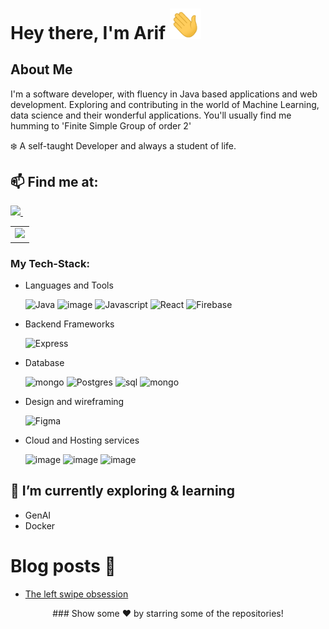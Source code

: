 <!-- ## Hi there 👋 -->
# Hey there, I'm Arif <img src="https://raw.githubusercontent.com/ABSphreak/ABSphreak/master/gifs/Hi.gif" width="50px">



## About Me
I'm a software developer, with fluency in Java based applications and web development. Exploring and contributing in the world of Machine Learning, data science and their wonderful applications.
You'll usually find me humming to 'Finite Simple Group of order 2'
<!-- Previously I used to work at [DigitalDose Technologoes](https://www.digitaldose.com/) -->

❄️ A self-taught Developer and always a student of life.
## 📫 Find me at:

<table>
  <tr>
    <a href="https://www.linkedin.com/in/mohammed-arif-905b61248/">
    <img src="https://img.shields.io/badge/linkedin-%230077B5.svg?&style=for-the-badge&logo=linkedin&logoColor=white" />
  </a>&nbsp;&nbsp;
   <td><a href="mailto:abdulraheemarif10@gmail.com"><img src="https://img.shields.io/badge/Gmail-D14836?style=for-the-badge&logo=gmail&logoColor=white"></a></td>
</table>

### My Tech-Stack:
* Languages and Tools

  ![Java](https://img.shields.io/badge/java-%2300ADD8.svg?style=for-the-badge&logo=java&logoColor=white)
  ![image](https://img.shields.io/badge/Python-14354C?style=for-the-badge&logo=python&logoColor=white)
  ![Javascript](https://img.shields.io/badge/javascript-%2300ADD8.svg?style=for-the-badge&logo=javascript&logoColor=white)
  ![React](https://img.shields.io/badge/react-%2300ADD8.svg?style=for-the-badge&logo=react&logoColor=blue)
  ![Firebase](https://img.shields.io/badge/firebase-%2300ADD8.svg?style=for-the-badge&logo=firebase&logoColor=white)
  


* Backend Frameworks


  ![Express](https://img.shields.io/badge/express-%23092E20.svg?style=for-the-badge&logo=express&logoColor=white)




* Database



  ![mongo](https://img.shields.io/badge/MongoDB-4EA94B?style=for-the-badge&logo=mongodb&logoColor=white)
  ![Postgres](https://img.shields.io/badge/postgres-%23316192.svg?style=for-the-badge&logo=postgresql&logoColor=white)
  ![sql](https://img.shields.io/badge/sql-%2307405e.svg?&style=for-the-badge&logo=sql&logoColor=white)
  ![mongo](https://img.shields.io/badge/MongoDB-4EA94B?style=for-the-badge&logo=mongodb&logoColor=white)
  <!-- ![Redis](https://img.shields.io/badge/redis-%23DD0031.svg?style=for-the-badge&logo=redis&logoColor=white) -->

* Design and wireframing

  
  ![Figma](https://img.shields.io/badge/figma-%2300ADD8.svg?style=for-the-badge&logo=figma&logoColor=white)


  

<!-- * CI/CD
  
  ![Docker](https://img.shields.io/badge/docker-%230db7ed.svg?style=for-the-badge&logo=docker&logoColor=white)
-->

* Cloud and Hosting services

  ![image](https://img.shields.io/badge/Microsoft_Azure-0089D6?style=for-the-badge&logo=microsoft-azure&logoColor=white)
  ![image](https://img.shields.io/badge/Google_Cloud-4285F4?style=for-the-badge&logo=google-cloud&logoColor=white)
  ![image](https://img.shields.io/badge/Hostinger-4285F4?style=for-the-badge&logo=hostinger&logoColor=white)
  <!-- <img alt="AWS" src="https://img.shields.io/badge/AWS%20-%23FF9900.svg?&style=for-the-badge&logo=amazon-aws&logoColor=white"/> -->


<!-- ## 🔭 I’m currently working on -->
<!-- * [integrateme.co](https://github.com/integrateme-co/) -->

## 🌱 I’m currently exploring & learning

* GenAI
* Docker

# Blog posts 📝
<!-- BLOG-POST-LIST:START -->
- [The left swipe obsession](https://medium.com/abdulraheemarif10/the-left-swipe-obsession)
<!-- BLOG-POST-LIST:END -->


<!-- <a href="https://github.com/Aifff">
 <img align="center" src="https://github-readme-stats.vercel.app/api?username=uzaxirr&show_icons=true&theme=dark&line_height=27&title_color=2EDDD5&bg_color=000000&hide_border=1" alt="Uzair's github stats"/>
</a> -->

<!-- ![GitHub Streak](https://github-readme-streak-stats.herokuapp.com?user=uzaxirr&theme=great-gatsby&hide_border=true&sideNums=2EDDD5&background=000000&ring=1CC6DD&border=DD2727&currStreakNum=2ACBDD)

<br>
<p align="center"> <img src="https://komarev.com/ghpvc/?username=uzaxirr" alt="devded" /> </p>

<p><img align="center" src="https://github-readme-stats.vercel.app/api/top-langs?username=uzaxirr&show_icons=true&locale=en&layout=compact&bg_color=000000&hide_border=1&title_color=2EDDD5"" alt="uzaxirr" /></p>

  -->

<div align="center">
### Show some ❤️ by starring some of the repositories!
</div>






<!--
**Aifff/Aifff** is a ✨ _special_ ✨ repository because its `README.md` (this file) appears on your GitHub profile.

Here are some ideas to get you started:

- 🔭 I’m currently working on ...
- 🌱 I’m currently learning ...
- 👯 I’m looking to collaborate on ...
- 🤔 I’m looking for help with ...
- 💬 Ask me about ...
- 📫 How to reach me: ...
- 😄 Pronouns: ...
- ⚡ Fun fact: ...
-->
